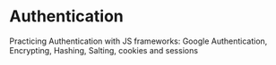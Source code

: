 # Authentication
Practicing Authentication with JS frameworks: Google Authentication, Encrypting, Hashing, Salting, cookies and sessions
